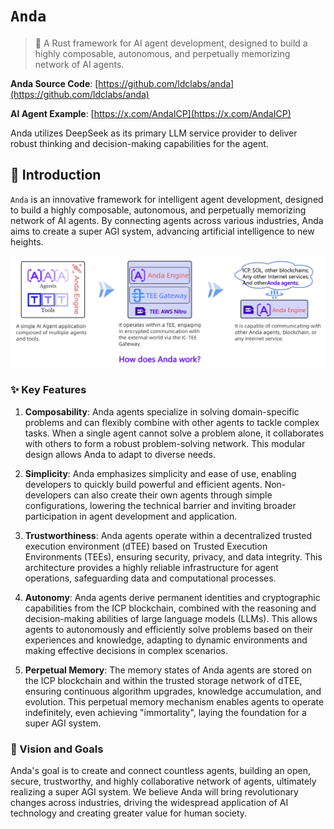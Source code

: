 # `Anda`

> 🤖 A Rust framework for AI agent development, designed to build a highly composable, autonomous, and perpetually memorizing network of AI agents.

**Anda Source Code**: [https://github.com/ldclabs/anda](https://github.com/ldclabs/anda)

**AI Agent Example**: [https://x.com/AndaICP](https://x.com/AndaICP)

Anda utilizes DeepSeek as its primary LLM service provider to deliver robust thinking and decision-making capabilities for the agent.

## 🤖 Introduction

`Anda` is an innovative framework for intelligent agent development, designed to build a highly composable, autonomous, and perpetually memorizing network of AI agents. By connecting agents across various industries, Anda aims to create a super AGI system, advancing artificial intelligence to new heights.

![Anda Diagram](./assets/anda_diagram.webp)

### ✨ Key Features

1. **Composability**:
   Anda agents specialize in solving domain-specific problems and can flexibly combine with other agents to tackle complex tasks. When a single agent cannot solve a problem alone, it collaborates with others to form a robust problem-solving network. This modular design allows Anda to adapt to diverse needs.

2. **Simplicity**:
   Anda emphasizes simplicity and ease of use, enabling developers to quickly build powerful and efficient agents. Non-developers can also create their own agents through simple configurations, lowering the technical barrier and inviting broader participation in agent development and application.

3. **Trustworthiness**:
   Anda agents operate within a decentralized trusted execution environment (dTEE) based on Trusted Execution Environments (TEEs), ensuring security, privacy, and data integrity. This architecture provides a highly reliable infrastructure for agent operations, safeguarding data and computational processes.

4. **Autonomy**:
   Anda agents derive permanent identities and cryptographic capabilities from the ICP blockchain, combined with the reasoning and decision-making abilities of large language models (LLMs). This allows agents to autonomously and efficiently solve problems based on their experiences and knowledge, adapting to dynamic environments and making effective decisions in complex scenarios.

5. **Perpetual Memory**:
   The memory states of Anda agents are stored on the ICP blockchain and within the trusted storage network of dTEE, ensuring continuous algorithm upgrades, knowledge accumulation, and evolution. This perpetual memory mechanism enables agents to operate indefinitely, even achieving "immortality", laying the foundation for a super AGI system.

### 🧠 Vision and Goals

Anda's goal is to create and connect countless agents, building an open, secure, trustworthy, and highly collaborative network of agents, ultimately realizing a super AGI system. We believe Anda will bring revolutionary changes across industries, driving the widespread application of AI technology and creating greater value for human society.
